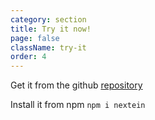 ```yaml
---
category: section
title: Try it now!
page: false
className: try-it
order: 4
---
```


Get it from the github [repository](https://github.com/elmasse/nextein)

Install it from npm `npm i nextein`

